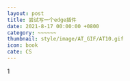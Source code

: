 ```yaml
---
layout: post
title: 尝试写一个edge插件
date: 2021-8-17 00:00:00 +0800
category: ~~~~~~
thumbnail: style/image/AT_GIF/AT10.gif
icon: book
cate: CS
---
```



1




